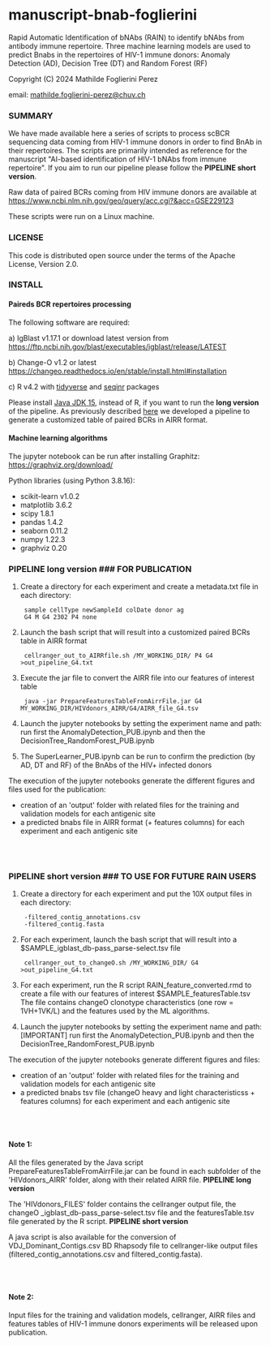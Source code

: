 # manuscript-bnab-foglierini

Rapid Automatic Identification of bNAbs (RAIN) to identify bNAbs from antibody immune repertoire.
Three machine learning models are used to predict Bnabs in the repertoires of HIV-1 immune donors: Anomaly Detection (AD), Decision Tree (DT) and Random Forest (RF)

Copyright (C) 2024  Mathilde Foglierini Perez

email: mathilde.foglierini-perez@chuv.ch

### SUMMARY ###

We have made available here a series of scripts to process scBCR sequencing data coming from HIV-1 immune donors in order to find BnAb in their repertoires. 
The scripts are primarily intended as reference for the manuscript "AI-based identification of HIV-1 bNAbs from immune repertoire".
If you aim to run our pipeline please follow the **PIPELINE short version**.

Raw data of paired BCRs coming from HIV immune donors are available at https://www.ncbi.nlm.nih.gov/geo/query/acc.cgi?&acc=GSE229123

These scripts were run on a Linux machine.


### LICENSE ###

This code is distributed open source under the terms of the Apache License, Version 2.0.


### INSTALL ###

#### Paireds BCR repertoires processing 

The following software are required:

a) IgBlast v1.17.1  or download latest version from https://ftp.ncbi.nih.gov/blast/executables/igblast/release/LATEST

b) Change-O v1.2 or latest https://changeo.readthedocs.io/en/stable/install.html#installation 

c) R v4.2 with [tidyverse](https://www.tidyverse.org/) and [seqinr](https://cran.r-project.org/web/packages/seqinr/index.html) packages


Please install [Java JDK 15](https://www.oracle.com/java/technologies/javase/jdk15-archive-downloads.html), instead of R, if you want to run the **long version** of the pipeline. As previously described [here](https://github.com/MathildeFogPerez/manuscript-rep-phad/tree/main) we developed a pipeline to generate a customized table of paired BCRs in AIRR format.


#### Machine learning algorithms

The jupyter notebook can be run after installing Graphitz: https://graphviz.org/download/

Python libraries (using Python 3.8.16):
- scikit-learn v1.0.2
- matplotlib 3.6.2
- scipy 1.8.1
- pandas 1.4.2
- seaborn 0.11.2  
- numpy 1.22.3
- graphviz 0.20
 

### PIPELINE long version ### FOR PUBLICATION

1. Create a directory for each experiment and create a metadata.txt file in each directory:

        sample cellType newSampleId colDate donor ag
        G4 M G4 2302 P4 none

2. Launch the bash script that will result into a customized paired BCRs table in AIRR format

        cellranger_out_to_AIRRfile.sh /MY_WORKING_DIR/ P4 G4 >out_pipeline_G4.txt


3. Execute the jar file to convert the AIRR file into our features of interest table

        java -jar PrepareFeaturesTableFromAirrFile.jar G4 MY_WORKING_DIR/HIVdonors_AIRR/G4/AIRR_file_G4.tsv

4. Launch the jupyter notebooks by setting the experiment name and path: run first the AnomalyDetection_PUB.ipynb and then the DecisionTree_RandomForest_PUB.ipynb
   
5. The SuperLearner_PUB.ipynb can be run to confirm the prediction (by AD, DT and RF) of the BnAbs of the HIV+ infected donors

The execution of the jupyter notebooks generate the different figures and files used for the publication:
 * creation of an 'output' folder with related files for the training and validation models for each antigenic site
 * a predicted bnabs file in AIRR format (+ features columns) for each experiment and each antigenic site

<br/><br/>

### PIPELINE short version ### TO USE FOR FUTURE RAIN USERS

1. Create a directory for each experiment and put the 10X output files in each directory:

        -filtered_contig_annotations.csv
        -filtered_contig.fasta

2. For each experiment, launch the bash script that will result into a $SAMPLE_igblast_db-pass_parse-select.tsv file

        cellranger_out_to_changeO.sh /MY_WORKING_DIR/ G4 >out_pipeline_G4.txt


3. For each experiment, run the R script RAIN_feature_converted.rmd to create a file with our features of interest $SAMPLE_featuresTable.tsv
   The file contains changeO clonotype characteristics (one row = 1VH+1VK/L) and the features used by the ML algorithms. 


4. Launch the jupyter notebooks by setting the experiment name and path: [IMPORTANT] run first the AnomalyDetection_PUB.ipynb and then the DecisionTree_RandomForest_PUB.ipynb

The execution of the jupyter notebooks generate different figures and files:
 * creation of an 'output' folder with related files for the training and validation models for each antigenic site
 * a predicted bnabs tsv file (changeO heavy and light characteristicss + features columns) for each experiment and each antigenic site

 <br/><br/>
     
#### Note 1:

All the files generated by the Java script PrepareFeaturesTableFromAirrFile.jar can be found in each subfolder of the 'HIVdonors_AIRR' folder, along with their related AIRR file. **PIPELINE long version**

The 'HIVdonors_FILES' folder contains the cellranger output file, the changeO _igblast_db-pass_parse-select.tsv file and the featuresTable.tsv file generated by the R script. **PIPELINE short version**

A java script is also available for the conversion of VDJ_Dominant_Contigs.csv BD Rhapsody file to cellranger-like output files (filtered_contig_annotations.csv and filtered_contig.fasta).


<br/><br/>

#### Note 2:
Input files for the training and validation models, cellranger, AIRR files and features tables of HIV-1 immune donors experiments will be released upon publication.

 


